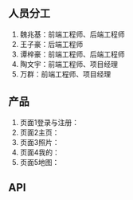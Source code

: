 ## 人员分工



1. 魏兆基：前端工程师、后端工程师
2. 王子豪：后端工程师
3. 谭梓豪：前端工程师、后端工程师
4. 陶文宇：前端工程师、项目经理
5. 万群：前端工程师、项目经理



## 产品



1. 页面1登录与注册：
2. 页面2主页：
3. 页面3照片：
4. 页面4我的：
5. 页面5地图：



## API

